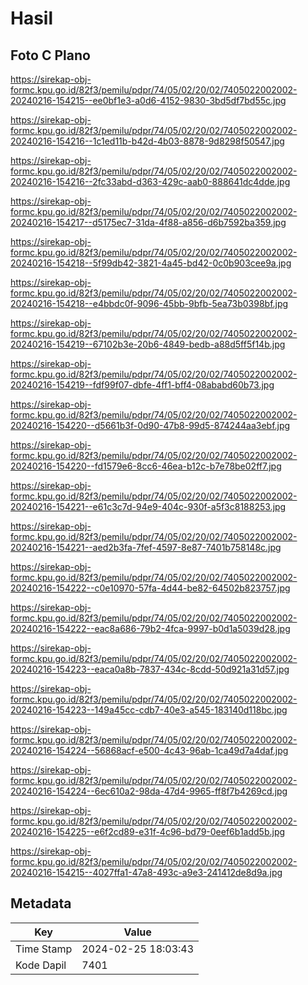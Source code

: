 # Hasil

## Foto C Plano

https://sirekap-obj-formc.kpu.go.id/82f3/pemilu/pdpr/74/05/02/20/02/7405022002002-20240216-154215--ee0bf1e3-a0d6-4152-9830-3bd5df7bd55c.jpg

https://sirekap-obj-formc.kpu.go.id/82f3/pemilu/pdpr/74/05/02/20/02/7405022002002-20240216-154216--1c1ed11b-b42d-4b03-8878-9d8298f50547.jpg

https://sirekap-obj-formc.kpu.go.id/82f3/pemilu/pdpr/74/05/02/20/02/7405022002002-20240216-154216--2fc33abd-d363-429c-aab0-888641dc4dde.jpg

https://sirekap-obj-formc.kpu.go.id/82f3/pemilu/pdpr/74/05/02/20/02/7405022002002-20240216-154217--d5175ec7-31da-4f88-a856-d6b7592ba359.jpg

https://sirekap-obj-formc.kpu.go.id/82f3/pemilu/pdpr/74/05/02/20/02/7405022002002-20240216-154218--5f99db42-3821-4a45-bd42-0c0b903cee9a.jpg

https://sirekap-obj-formc.kpu.go.id/82f3/pemilu/pdpr/74/05/02/20/02/7405022002002-20240216-154218--e4bbdc0f-9096-45bb-9bfb-5ea73b0398bf.jpg

https://sirekap-obj-formc.kpu.go.id/82f3/pemilu/pdpr/74/05/02/20/02/7405022002002-20240216-154219--67102b3e-20b6-4849-bedb-a88d5ff5f14b.jpg

https://sirekap-obj-formc.kpu.go.id/82f3/pemilu/pdpr/74/05/02/20/02/7405022002002-20240216-154219--fdf99f07-dbfe-4ff1-bff4-08ababd60b73.jpg

https://sirekap-obj-formc.kpu.go.id/82f3/pemilu/pdpr/74/05/02/20/02/7405022002002-20240216-154220--d5661b3f-0d90-47b8-99d5-874244aa3ebf.jpg

https://sirekap-obj-formc.kpu.go.id/82f3/pemilu/pdpr/74/05/02/20/02/7405022002002-20240216-154220--fd1579e6-8cc6-46ea-b12c-b7e78be02ff7.jpg

https://sirekap-obj-formc.kpu.go.id/82f3/pemilu/pdpr/74/05/02/20/02/7405022002002-20240216-154221--e61c3c7d-94e9-404c-930f-a5f3c8188253.jpg

https://sirekap-obj-formc.kpu.go.id/82f3/pemilu/pdpr/74/05/02/20/02/7405022002002-20240216-154221--aed2b3fa-7fef-4597-8e87-7401b758148c.jpg

https://sirekap-obj-formc.kpu.go.id/82f3/pemilu/pdpr/74/05/02/20/02/7405022002002-20240216-154222--c0e10970-57fa-4d44-be82-64502b823757.jpg

https://sirekap-obj-formc.kpu.go.id/82f3/pemilu/pdpr/74/05/02/20/02/7405022002002-20240216-154222--eac8a686-79b2-4fca-9997-b0d1a5039d28.jpg

https://sirekap-obj-formc.kpu.go.id/82f3/pemilu/pdpr/74/05/02/20/02/7405022002002-20240216-154223--eaca0a8b-7837-434c-8cdd-50d921a31d57.jpg

https://sirekap-obj-formc.kpu.go.id/82f3/pemilu/pdpr/74/05/02/20/02/7405022002002-20240216-154223--149a45cc-cdb7-40e3-a545-183140d118bc.jpg

https://sirekap-obj-formc.kpu.go.id/82f3/pemilu/pdpr/74/05/02/20/02/7405022002002-20240216-154224--56868acf-e500-4c43-96ab-1ca49d7a4daf.jpg

https://sirekap-obj-formc.kpu.go.id/82f3/pemilu/pdpr/74/05/02/20/02/7405022002002-20240216-154224--6ec610a2-98da-47d4-9965-ff8f7b4269cd.jpg

https://sirekap-obj-formc.kpu.go.id/82f3/pemilu/pdpr/74/05/02/20/02/7405022002002-20240216-154225--e6f2cd89-e31f-4c96-bd79-0eef6b1add5b.jpg

https://sirekap-obj-formc.kpu.go.id/82f3/pemilu/pdpr/74/05/02/20/02/7405022002002-20240216-154215--4027ffa1-47a8-493c-a9e3-241412de8d9a.jpg


## Metadata

| Key        | Value               |
| ---------- | ------------------- |
| Time Stamp | 2024-02-25 18:03:43 |
| Kode Dapil | 7401                |



